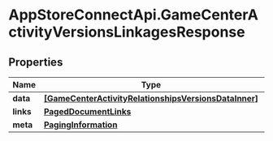 # AppStoreConnectApi.GameCenterActivityVersionsLinkagesResponse

## Properties

Name | Type | Description | Notes
------------ | ------------- | ------------- | -------------
**data** | [**[GameCenterActivityRelationshipsVersionsDataInner]**](GameCenterActivityRelationshipsVersionsDataInner.md) |  | 
**links** | [**PagedDocumentLinks**](PagedDocumentLinks.md) |  | 
**meta** | [**PagingInformation**](PagingInformation.md) |  | [optional] 


